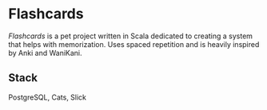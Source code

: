 # Flashcards

*Flashcards* is a pet project written in Scala dedicated to creating a system that helps with memorization. Uses spaced repetition and is heavily inspired by Anki and WaniKani.

## Stack

PostgreSQL, Cats, Slick

